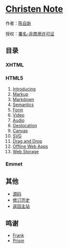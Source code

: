 # [Christen Note]()

作者：[陈自新](http://chenzixin.com)

授权：<a rel="license" href="http://creativecommons.org/licenses/by-nc/4.0/">署名-非商用许可证</a>

## 目录

### XHTML

### HTML5
1. [Introducing](#docs/introducing)
1. [Markup](#docs/markup)
1. [Markdown](#docs/markdown)
1. [Semantics](#docs/semantics)
1. [Form](#docs/form)
1. [Video](#docs/video)
1. [Audio](#docs/audio)
1. [Geolocation](#docs/geolocation)
1. [Canvas](#docs/canvas)
1. [SVG](#docs/svg)
1. [Drag and Drop](#docs/drag-drop)
1. [Offline Web Apps](#docs/offline-web-apps)
1. [Web Storage](#docs/web-storage)

### Emmet

## 其他
- [源码](https://github.com/hiclick/hiclick.github.com)
- [修订历史](https://github.com/hiclick/hiclick.github.com/graphs/commit-activity)
- [返回主站](http://christen.cn)

## 鸣谢
- [Frank](http://www.ruanyifeng.com/home.html)
- [Prism](http://christen.cn/doc/prism.html)
